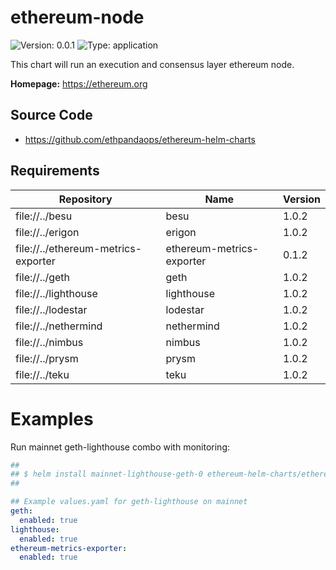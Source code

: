 
# ethereum-node

![Version: 0.0.1](https://img.shields.io/badge/Version-0.0.1-informational?style=flat-square) ![Type: application](https://img.shields.io/badge/Type-application-informational?style=flat-square)

This chart will run an execution and consensus layer ethereum node.

**Homepage:** <https://ethereum.org>

## Source Code

* <https://github.com/ethpandaops/ethereum-helm-charts>

## Requirements

| Repository | Name | Version |
|------------|------|---------|
| file://../besu | besu | 1.0.2 |
| file://../erigon | erigon | 1.0.2 |
| file://../ethereum-metrics-exporter | ethereum-metrics-exporter | 0.1.2 |
| file://../geth | geth | 1.0.2 |
| file://../lighthouse | lighthouse | 1.0.2 |
| file://../lodestar | lodestar | 1.0.2 |
| file://../nethermind | nethermind | 1.0.2 |
| file://../nimbus | nimbus | 1.0.2 |
| file://../prysm | prysm | 1.0.2 |
| file://../teku | teku | 1.0.2 |

# Examples

Run mainnet geth-lighthouse combo with monitoring:

```yaml
##
## $ helm install mainnet-lighthouse-geth-0 ethereum-helm-charts/ethereum-node -f values.yaml
##

## Example values.yaml for geth-lighthouse on mainnet
geth:
  enabled: true
lighthouse:
  enabled: true
ethereum-metrics-exporter:
  enabled: true
```

